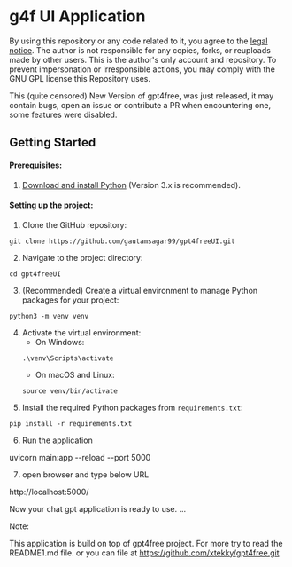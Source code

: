 # g4f UI Application

By using this repository or any code related to it, you agree to the [legal notice](./LEGAL_NOTICE.md). The author is not responsible for any copies, forks, or reuploads made by other users. This is the author's only account and repository. To prevent impersonation or irresponsible actions, you may comply with the GNU GPL license this Repository uses.

This (quite censored) New Version of gpt4free, was just released, it may contain bugs, open an issue or contribute a PR when encountering one, some features were disabled.

## Getting Started

#### Prerequisites:

1. [Download and install Python](https://www.python.org/downloads/) (Version 3.x is recommended).

#### Setting up the project:

1. Clone the GitHub repository:

```
git clone https://github.com/gautamsagar99/gpt4freeUI.git
```

2. Navigate to the project directory:

```
cd gpt4freeUI
```

3. (Recommended) Create a virtual environment to manage Python packages for your project:

```
python3 -m venv venv
```

4. Activate the virtual environment:
   - On Windows:
   ```
   .\venv\Scripts\activate
   ```
   - On macOS and Linux:
   ```
   source venv/bin/activate
   ```
5. Install the required Python packages from `requirements.txt`:

```
pip install -r requirements.txt
```

6. Run the application

uvicorn main:app --reload --port 5000

7. open browser and type below URL

http://localhost:5000/

Now your chat gpt application is ready to use.
...

Note:

This application is build on top of gpt4free project.
For more try to read the README1.md file.
or you can file at https://github.com/xtekky/gpt4free.git
